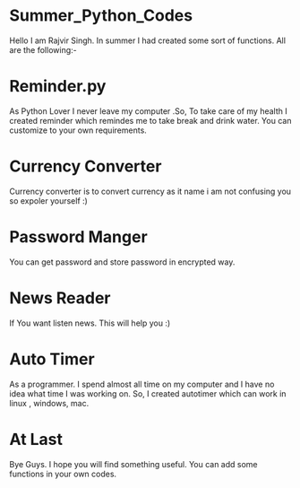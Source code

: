 # Summer_Python_Codes

Hello I am Rajvir Singh. In summer I had created some sort of functions. All are the following:-

# Reminder.py

As Python Lover I  never leave my computer .So, To take care of my health I created reminder which remindes me to take break and drink water.
You can customize to your own requirements.

# Currency Converter

Currency converter is to convert currency as it name i am not confusing you so expoler yourself :)

# Password Manger

You can get password and store password in encrypted way.

# News Reader

If You want listen news. This will help you :)

# Auto Timer

As a programmer. I spend almost all time on my computer and I have no idea what time I was working on. So, I created autotimer which can work in linux , windows, mac.

# At Last

Bye Guys. I hope you will find something useful. You can add some functions in your own codes. 
